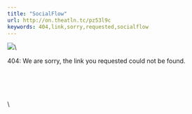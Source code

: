 ```yaml
---
title: "SocialFlow"
url: http://on.theatln.tc/pz53l9c
keywords: 404,link,sorry,requested,socialflow
---
```

![](/assets/logo-tribal.gif)\

404: We are sorry, the link you requested could not be found.

\
\
\
\
\
